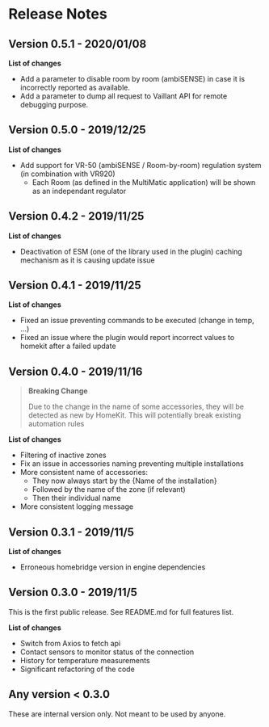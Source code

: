 # Release Notes

## Version 0.5.1 - 2020/01/08

**List of changes**

-   Add a parameter to disable room by room (ambiSENSE) in case it is incorrectly reported as available.
-   Add a parameter to dump all request to Vaillant API for remote debugging purpose.

## Version 0.5.0 - 2019/12/25

**List of changes**

-   Add support for VR-50 (ambiSENSE / Room-by-room) regulation system (in combination with VR920)
    -   Each Room (as defined in the MultiMatic application) will be shown as an independant regulator

## Version 0.4.2 - 2019/11/25

**List of changes**

-   Deactivation of ESM (one of the library used in the plugin) caching mechanism as it is causing update issue

## Version 0.4.1 - 2019/11/25

**List of changes**

-   Fixed an issue preventing commands to be executed (change in temp, ...)
-   Fixed an issue where the plugin would report incorrect values to homekit after a failed update

## Version 0.4.0 - 2019/11/16

> **Breaking Change**
>
> Due to the change in the name of some accessories, they will be detected as new by HomeKit. This will potentially break existing automation rules

**List of changes**

-   Filtering of inactive zones
-   Fix an issue in accessories naming preventing multiple installations
-   More consistent name of accessories:
    -   They now always start by the {Name of the installation}
    -   Followed by the name of the zone (if relevant)
    -   Then their individual name
-   More consistent logging message

## Version 0.3.1 - 2019/11/5

**List of changes**

-   Erroneous homebridge version in engine dependencies

## Version 0.3.0 - 2019/11/5

This is the first public release.
See README.md for full features list.

**List of changes**

-   Switch from Axios to fetch api
-   Contact sensors to monitor status of the connection
-   History for temperature measurements
-   Significant refactoring of the code

## Any version < 0.3.0

These are internal version only. Not meant to be used by anyone.
